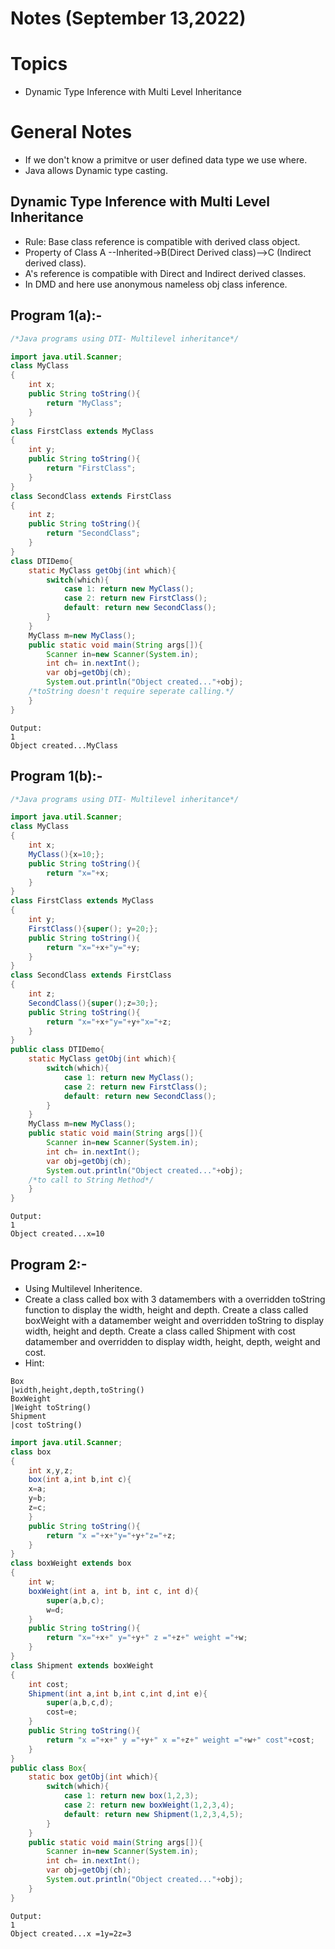# Notes (September 13,2022)

# Topics

- Dynamic Type Inference with Multi Level Inheritance

# General Notes

- If we don't know a primitve or user defined data type we use where.
- Java allows Dynamic type casting.

## Dynamic Type Inference with Multi Level Inheritance

- Rule: Base class reference is compatible with derived class object.
- Property of Class A --Inherited->B(Direct Derived class)-->C (Indirect derived class).
- A's reference is compatible with Direct and Indirect derived classes.
- In DMD and here use anonymous nameless obj class inference.

## Program 1(a):-

```java
/*Java programs using DTI- Multilevel inheritance*/

import java.util.Scanner;
class MyClass
{
	int x;
	public String toString(){
		return "MyClass";
	}
}
class FirstClass extends MyClass
{
	int y;
	public String toString(){
		return "FirstClass";
	}
}
class SecondClass extends FirstClass
{
	int z;
	public String toString(){
		return "SecondClass";
	}
}
class DTIDemo{
	static MyClass getObj(int which){
		switch(which){
			case 1: return new MyClass();
			case 2: return new FirstClass();
			default: return new SecondClass();
		}
	}
	MyClass m=new MyClass();
	public static void main(String args[]){
		Scanner in=new Scanner(System.in);
		int ch= in.nextInt();
		var obj=getObj(ch);
		System.out.println("Object created..."+obj);
	/*toString doesn't require seperate calling.*/
	}
}
```

```
Output:
1
Object created...MyClass
```

## Program 1(b):-

```java
/*Java programs using DTI- Multilevel inheritance*/

import java.util.Scanner;
class MyClass
{
	int x;
	MyClass(){x=10;};
	public String toString(){
		return "x="+x;
	}
}
class FirstClass extends MyClass
{
	int y;
	FirstClass(){super(); y=20;};
	public String toString(){
		return "x="+x+"y="+y;
	}
}
class SecondClass extends FirstClass
{
	int z;
	SecondClass(){super();z=30;};
	public String toString(){
		return "x="+x+"y="+y+"x="+z;
	}
}
public class DTIDemo{
	static MyClass getObj(int which){
		switch(which){
			case 1: return new MyClass();
			case 2: return new FirstClass();
			default: return new SecondClass();
		}
	}
	MyClass m=new MyClass();
	public static void main(String args[]){
		Scanner in=new Scanner(System.in);
		int ch= in.nextInt();
		var obj=getObj(ch);
		System.out.println("Object created..."+obj);
	/*to call to String Method*/
	}
}
```

```
Output:
1
Object created...x=10
```

## Program 2:-

- Using Multilevel Inheritence.
- Create a class called box with 3 datamembers with a overridden toString function to display the width, height and depth. Create a class called boxWeight with a datamember weight and overridden toString to display width, height and depth. Create a class called Shipment with cost datamember and overridden to display width, height, depth, weight and cost.
- Hint:

```
Box
|width,height,depth,toString()
BoxWeight
|Weight toString()
Shipment
|cost toString()

```

```java
import java.util.Scanner;
class box
{
	int x,y,z;
	box(int a,int b,int c){
	x=a;
	y=b;
	z=c;
	}
	public String toString(){
		return "x ="+x+"y="+y+"z="+z;
	}
}
class boxWeight extends box
{
	int w;
	boxWeight(int a, int b, int c, int d){
		super(a,b,c);
		w=d;
	}
	public String toString(){
		return "x="+x+" y="+y+" z ="+z+" weight ="+w;
	}
}
class Shipment extends boxWeight
{
	int cost;
	Shipment(int a,int b,int c,int d,int e){
		super(a,b,c,d);
		cost=e;
	}
	public String toString(){
		return "x ="+x+" y ="+y+" x ="+z+" weight ="+w+" cost"+cost;
	}
}
public class Box{
	static box getObj(int which){
		switch(which){
			case 1: return new box(1,2,3);
			case 2: return new boxWeight(1,2,3,4);
			default: return new Shipment(1,2,3,4,5);
		}
	}
	public static void main(String args[]){
		Scanner in=new Scanner(System.in);
		int ch= in.nextInt();
		var obj=getObj(ch);
		System.out.println("Object created..."+obj);
	}
}
```

```
Output:
1
Object created...x =1y=2z=3
```
